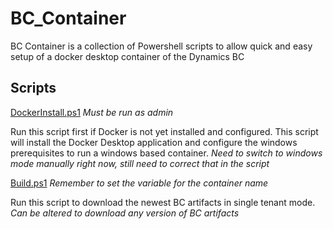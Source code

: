 # BC_Container
BC Container is a collection of Powershell scripts to allow quick and easy setup of a docker desktop container of the Dynamics BC

## Scripts 
[DockerInstall.ps1](https://github.com/MEaly-Icepts/BC_Container/blob/master/DockerInstall.ps1) *Must be run as admin*  

Run this script first if Docker is not yet installed and configured. This script will install the Docker Desktop application and configure the windows prerequisites to run a windows based container. *Need to switch to windows mode manually right now, still need to correct that in the script*

[Build.ps1](https://github.com/MEaly-Icepts/BC_Container/blob/master/Build.ps1) *Remember to set the variable for the container name*

Run this script to download the newest BC artifacts in single tenant mode. *Can be altered to download any version of BC artifacts*

